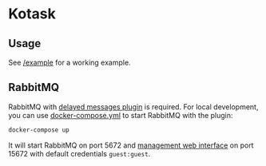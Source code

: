 # Kotask

## Usage
See [/example](src/main/kotlin/example) for a working example.

## RabbitMQ
RabbitMQ with [delayed messages plugin](https://github.com/rabbitmq/rabbitmq-delayed-message-exchange) is required.
For local development, you can use [docker-compose.yml](docker-compose.yml) to start RabbitMQ with the plugin:
```bash
docker-compose up
```
It will start RabbitMQ on port 5672 and [management web interface](http://localhost:15672) on port 15672 with default credentials `guest:guest`.
